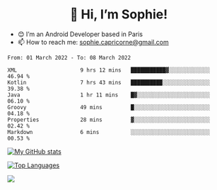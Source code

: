 <h1 align="center"> 👋 Hi, I’m Sophie! </h1>  

- 😊 I’m an Android Developer based in Paris
- 📫 How to reach me: sophie.capricorne@gmail.com


<!--START_SECTION:waka-->

```text
From: 01 March 2022 - To: 08 March 2022

XML                    9 hrs 12 mins   ███████████▓░░░░░░░░░░░░░   46.94 %
Kotlin                 7 hrs 43 mins   ██████████░░░░░░░░░░░░░░░   39.38 %
Java                   1 hr 11 mins    █▓░░░░░░░░░░░░░░░░░░░░░░░   06.10 %
Groovy                 49 mins         █░░░░░░░░░░░░░░░░░░░░░░░░   04.18 %
Properties             28 mins         ▓░░░░░░░░░░░░░░░░░░░░░░░░   02.42 %
Markdown               6 mins          ░░░░░░░░░░░░░░░░░░░░░░░░░   00.53 %
```

<!--END_SECTION:waka-->

[![My GitHub stats](https://github-readme-stats.vercel.app/api?username=sophicapri&show_icons=true&theme=buefy)](https://github.com/anuraghazra/github-readme-stats)

[![Top Languages](https://github-readme-stats.vercel.app/api/top-langs/?username=sophicapri&langs_count=2&layout=compact)](https://github.com/anuraghazra/github-readme-stats)

![](https://github-readme-streak-stats.herokuapp.com/?user=sophicapri)
